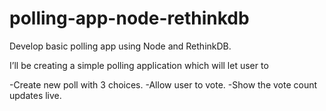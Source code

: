 # polling-app-node-rethinkdb
Develop basic polling app using Node and RethinkDB.

I’ll be creating a simple polling application which will let user to

-Create new poll with 3 choices.
-Allow user to vote.
-Show the vote count updates live.
